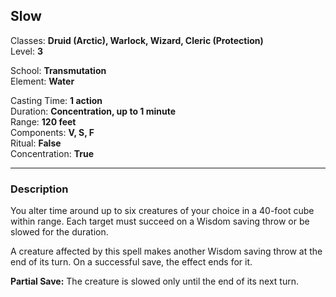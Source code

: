 ## Slow

Classes: **Druid (Arctic), Warlock, Wizard, Cleric (Protection)**  
Level: **3**  

School: **Transmutation**  
Element: **Water**  

Casting Time: **1 action**  
Duration: **Concentration, up to 1 minute**  
Range: **120 feet**  
Components: **V, S, F**  
Ritual: **False**  
Concentration: **True**  

------

### Description

You alter time around up to six creatures of your choice in a 40-foot cube within range. Each target must succeed on a Wisdom saving throw or be slowed for the duration.

A creature affected by this spell makes another Wisdom saving throw at the end of its turn. On a successful save, the effect ends for it.

**Partial Save:** The creature is slowed only until the end of its next turn.